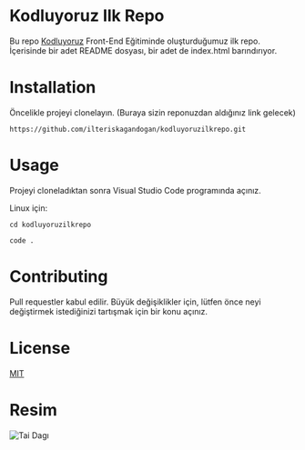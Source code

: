 # Kodluyoruz Ilk Repo
Bu repo [Kodluyoruz](https://kodluyoruz.org/) Front-End Eğitiminde oluşturduğumuz ilk repo. İçerisinde bir adet README dosyası, bir adet de index.html barındırıyor.


# Installation
Öncelikle projeyi clonelayın. (Buraya sizin reponuzdan aldığınız link gelecek)
```
https://github.com/ilteriskagandogan/kodluyoruzilkrepo.git
```
# Usage
Projeyi cloneladıktan sonra Visual Studio Code programında açınız.

Linux için:

```
cd kodluyoruzilkrepo

code .
```

# Contributing
Pull requestler kabul edilir. Büyük değişiklikler için, lütfen önce neyi değiştirmek istediğinizi tartışmak için bir konu açınız.

# License

[MIT](https://choosealicense.com/licenses/mit/)

# Resim

![Tai Dagı](https://upload.wikimedia.org/wikipedia/commons/7/74/%E6%B3%B0%E5%B1%B1_%E5%8D%97%E5%A4%A9%E9%97%A8.jpg)
